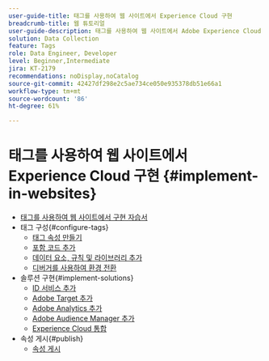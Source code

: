```yaml
---
user-guide-title: 태그를 사용하여 웹 사이트에서 Experience Cloud 구현
breadcrumb-title: 웹 튜토리얼
user-guide-description: 태그를 사용하여 웹 사이트에서 Adobe Experience Cloud 솔루션을 구현하는 방법에 대해 알아봅니다.
solution: Data Collection
feature: Tags
role: Data Engineer, Developer
level: Beginner,Intermediate
jira: KT-2179
recommendations: noDisplay,noCatalog
source-git-commit: 42427df298e2c5ae734ce050e935378db51e66a1
workflow-type: tm+mt
source-wordcount: '86'
ht-degree: 61%

---
```



# 태그를 사용하여 웹 사이트에서 Experience Cloud 구현 {#implement-in-websites}

+ [태그를 사용하여 웹 사이트에서 구현 자습서](overview.md)
+ 태그 구성{#configure-tags}
   + [태그 속성 만들기](create-a-property.md)
   + [포함 코드 추가](add-embed-code.md)
   + [데이터 요소, 규칙 및 라이브러리 추가](add-data-elements-rules.md)
   + [디버거를 사용하여 환경 전환](switch-environments.md)
+ 솔루션 구현{#implement-solutions}
   + [ID 서비스 추가](id-service.md)
   + [Adobe Target 추가](target.md)
   + [Adobe Analytics 추가](analytics.md)
   + [Adobe Audience Manager 추가](audience-manager.md)
   + [Experience Cloud 통합](integrations.md)
+ 속성 게시{#publish}
   + [속성 게시](publish.md)
